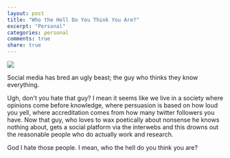 ```yaml
---
layout: post
title: "Who the Hell Do You Think You Are?"
excerpt: "Personal"
categories: personal
comments: true
share: true
---
```


![](http://www.flamewarriorsguide.com/Assets/ego.jpg)



Social media has bred an ugly beast; the guy who thinks they know everything.

Ugh, don't you hate that guy? I mean it seems like we live in a society where opinions come before knowledge, where persuasion is based on how loud you yell, where accreditation comes from how many twitter followers you have. Now that guy, who loves to wax poetically about nonsense he knows nothing about, gets a social platform via the interwebs and this drowns out the reasonable people who do actually work and research.

God I hate those people. I mean, who the hell do you think you are?








